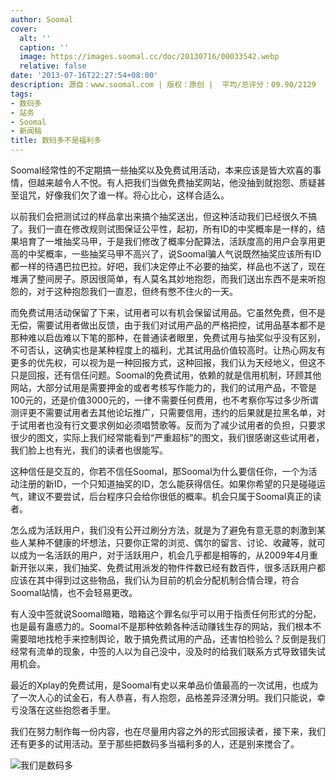 ```yaml
---
author: Soomal
cover:
  alt: ''
  caption: ''
  image: https://images.soomal.cc/doc/20130716/00033542.webp
  relative: false
date: '2013-07-16T22:27:54+08:00'
description: 源自：www.soomal.com | 版权：原创 |  平均/总评分：09.90/2129
tags:
- 数码多
- 站务
- Soomal
- 新闻稿
title: 数码多不是福利多
---
```


Soomal经常性的不定期搞一些抽奖以及免费试用活动，本来应该是皆大欢喜的事情，但越来越令人不悦。有人把我们当做免费抽奖网站，他没抽到就抱怨、质疑甚至诅咒，好像我们欠了谁一样。将心比心，这样合适么。

以前我们会把测试过的样品拿出来搞个抽奖送出，但这种活动我们已经很久不搞了。我们一直在修改规则试图保证公平性，起初，所有ID的中奖概率是一样的，结果培育了一堆抽奖马甲，于是我们修改了概率分配算法，活跃度高的用户会享用更高的中奖概率，一些抽奖马甲不高兴了，说Soomal骗人气说既然抽奖应该所有ID都一样的待遇巴拉巴拉。好吧，我们决定停止不必要的抽奖，样品也不送了，现在堆满了整间房子。原因很简单，有人莫名其妙地抱怨，而我们送出东西不是来听抱怨的，对于这种抱怨我们一直忍，但终有憋不住火的一天。

而免费试用活动保留了下来，试用者可以有机会保留试用品。它虽然免费，但不是无偿，需要试用者做出反馈，由于我们对试用产品的严格把控，试用品基本都不是那种难以启齿难以下笔的那种，在普通读者眼里，免费试用与抽奖似乎没有区别，不可否认，这确实也是某种程度上的福利，尤其试用品价值较高时。让热心网友有更多的优先权，可以视为是一种回报方式，这种回报，我们认为天经地义，但这不只是回报，还有信任问题。Soomal的免费试用，依赖的就是信用机制，环顾其他网站，大部分试用是需要押金的或者考核写作能力的，我们的试用产品，不管是100元的，还是价值3000元的，一律不需要任何费用，也不考察你写过多少所谓测评更不需要试用者去其他论坛推广，只需要信用，违约的后果就是拉黑名单，对于试用者也没有行文要求例如必须唱赞歌等。反而为了减少试用者的负担，只要求很少的图文，实际上我们经常能看到“严重超标”的图文，我们很感谢这些试用者，我们脸上也有光，我们的读者也很能写。

这种信任是交互的，你若不信任Soomal，那Soomal为什么要信任你，一个为活动注册的新ID，一个只知道抽奖的ID，怎么能获得信任。如果你希望的只是碰碰运气，建议不要尝试，后台程序只会给你很低的概率。机会只属于Soomal真正的读者。

怎么成为活跃用户，我们没有公开过刷分方法，就是为了避免有意无意的刺激到某些人某种不健康的坏想法，只要你正常的浏览、偶尔的留言、讨论、收藏等，就可以成为一名活跃的用户，对于活跃用户，机会几乎都是相等的，从2009年4月重新开张以来，我们抽奖、免费试用派发的物件件数已经有数百件，很多活跃用户都应该在其中得到过这些物品，我们认为目前的机会分配机制合情合理，符合Soomal站情，也不会轻易更改。

有人没中签就说Soomal暗箱，暗箱这个罪名似乎可以用于指责任何形式的分配，也是最有蛊惑力的。Soomal不是那种依赖各种活动赚钱生存的网站，我们根本不需要暗地找枪手来控制舆论，敢于搞免费试用的产品，还害怕检验么？反倒是我们经常有流单的现象，中签的人以为自己没中，没及时的给我们联系方式导致错失试用机会。

最近的Xplay的免费试用，是Soomal有史以来单品价值最高的一次试用，也成为了一次人心的试金石，有人恭喜，有人抱怨，品格差异泾渭分明。我们只能说，幸亏没落在这些抱怨者手里。

我们在努力制作每一份内容，也在尽量用内容之外的形式回报读者，接下来，我们还有更多的试用活动。至于那些把数码多当福利多的人，还是别来搅合了。

![我们是数码多](https://images.soomal.cc/doc/20130716/00033542.webp)